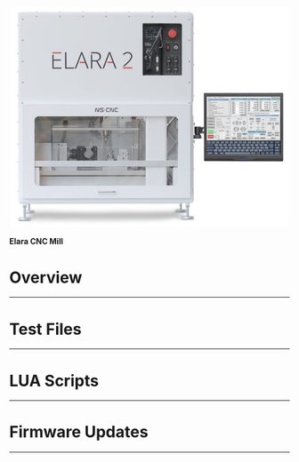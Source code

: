 <p align="center">
	<img width="500" img src="/images/elara2.jpg">
</p>


**Elara CNC Mill**


# Overview
-----------------------------------------------------------------------------------





# Test Files
-----------------------------------------------------------------------------------






# LUA Scripts
-----------------------------------------------------------------------------------






# Firmware Updates
-----------------------------------------------------------------------------------

